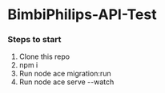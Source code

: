 # BimbiPhilips-API-Test

### Steps to start

1. Clone this repo
2. npm i
2. Run node ace migration:run
3. Run node ace serve --watch


